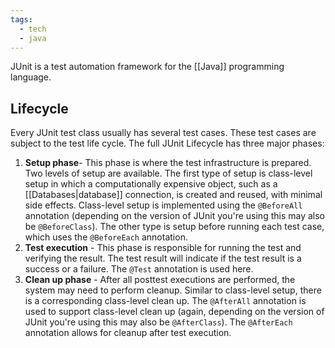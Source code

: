 ```yaml
---
tags:
  - tech
  - java
---
```

JUnit is a test automation framework for the [[Java]] programming language.

## Lifecycle

Every JUnit test class usually has several test cases. These test cases are subject to the test life cycle. The full JUnit Lifecycle has three major phases:

1. **Setup phase**- This phase is where the test infrastructure is prepared. Two levels of setup are available. The first type of setup is class-level setup in which a computationally expensive object, such as a [[Databases|database]] connection, is created and reused, with minimal side effects. Class-level setup is implemented using the `@BeforeAll` annotation (depending on the version of JUnit you're using this may also be `@BeforeClass`). The other type is setup before running each test case, which uses the `@BeforeEach` annotation.
2. **Test execution** - This phase is responsible for running the test and verifying the result. The test result will indicate if the test result is a success or a failure. The `@Test` annotation is used here.
3. **Clean up phase** - After all posttest executions are performed, the system may need to perform cleanup. Similar to class-level setup, there is a corresponding class-level clean up. The `@AfterAll` annotation is used to support class-level clean up (again, depending on the version of JUnit you're using this may also be `@AfterClass`). The `@AfterEach` annotation allows for cleanup after test execution.